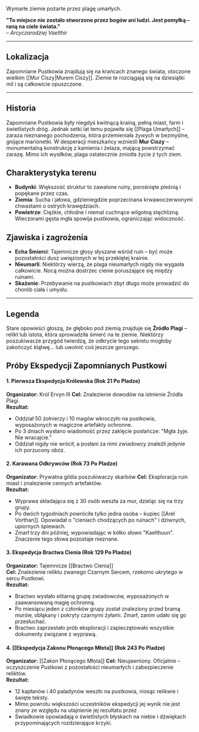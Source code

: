 Wymarłe ziemie pożarte przez plagę umarłych.

**"To miejsce nie zostało stworzone przez bogów ani ludzi. Jest pomyłką – raną na ciele świata."**  
– _Arcyczarodziej Vaelthir_
- - -
## **Lokalizacja**

Zapomniane Pustkowia znajdują się na krańcach znanego świata, otoczone wielkim [[Mur Ciszy|Murem Ciszy]]. Ziemie te rozciągają się na dziesiątki mil i są całkowicie opuszczone.

- - -
## **Historia**

Zapomniane Pustkowia były niegdyś kwitnącą krainą, pełną miast, farm i świetlistych dróg. Jednak setki lat temu pojawiła się [[Plaga Umarłych]] – zaraza nieznanego pochodzenia, która przemieniała żywych w bezmyślne, gnijące marionetki. W desperacji mieszkańcy wznieśli **Mur Ciszy** – monumentalną konstrukcję z kamienia i żelaza, mającą powstrzymać zarazę. Mimo ich wysiłków, plaga ostatecznie zmiotła życie z tych ziem.
## **Charakterystyka terenu**

- **Budynki**: Większość struktur to zawalone ruiny, porośnięte pleśnią i popękane przez czas.
- **Ziemia**: Sucha i jałowa, gdzieniegdzie poprzecinana krwawoczerwonymi chwastami o ostrych krawędziach.
- **Powietrze**: Ciężkie, chłodne i niemal cuchnące wilgotną stęchlizną. Wieczorami gęsta mgła spowija pustkowia, ograniczając widoczność.

## **Zjawiska i zagrożenia**

- **Echa Śmierci**: Tajemnicze głosy słyszane wśród ruin – być może pozostałości dusz uwięzionych w tej przeklętej krainie.
- **Nieumarli**: Niektórzy wierzą, że plaga nieumarłych nigdy nie wygasła całkowicie. Nocą można dostrzec cienie poruszające się między ruinami.
- **Skażenie**: Przebywanie na pustkowiach zbyt długo może prowadzić do chorób ciała i umysłu.

- - -
## **Legenda**  
Stare opowieści głoszą, że głęboko pod ziemią znajduje się **Źródło Plagi** – relikt lub istota, która sprowadziła śmierć na te ziemie. Niektórzy poszukiwacze przygód twierdzą, że odkrycie tego sekretu mogłoby zakończyć klątwę… lub uwolnić coś jeszcze gorszego.

## Próby Ekspedycji Zapomnianych Pustkowi

#### 1. Pierwsza Ekspedycja Królewska (Rok 21 Po Pladze)
**Organizator:** Król Ervyn III
**Cel:** Znalezienie dowodów na istnienie Źródła Plagi.  
**Rezultat:**
- Oddział 50 żołnierzy i 10 magów wkroczyło na pustkowia, wyposażonych w magiczne artefakty ochronne.
- Po 3 dniach wysłano wiadomość przez zaklęcie posłańcze: "Mgła żyje. Nie wracajcie."
- Oddział nigdy nie wrócił, a posłani za nimi zwiadowcy znaleźli jedynie ich porzucony obóz.

#### 2. Karawana Odkrywców (Rok 73 Po Pladze)
**Organizator:** Prywatna gildia poszukiwaczy skarbów
**Cel:** Eksploracja ruin miast i znalezienie cennych artefaktów.  
**Rezultat:**
- Wyprawa składająca się z 30 osób weszła za mur, dzieląc się na trzy grupy.
- Po dwóch tygodniach powróciła tylko jedna osoba – kupiec [[Arel Vorthan]]. Opowiadał o "cieniach chodzących po ruinach" i dziwnych, upiornych śpiewach.
- Zmarł trzy dni później, wypowiadając w kółko słowo "Kaelthuun". Znaczenie tego słowa pozostaje nieznane.

#### 3. Ekspedycja Bractwa Cienia (Rok 129 Po Pladze)
**Organizator:** Tajemnicze [[Bractwo Cienia]]  
**Cel:** Znalezienie reliktu zwanego Czarnym Sercem, rzekomo ukrytego w sercu Pustkowi.  
**Rezultat:**
- Bractwo wysłało elitarną grupę zwiadowców, wyposażonych w zaawansowaną magię ochronną.
- Po miesiącu jeden z członków grupy został znaleziony przed bramą murów, obłąkany i pokryty czarnymi żyłami. Zmarł, zanim udało się go przesłuchać.
- Bractwo zaprzestało prób eksploracji i zapieczętowało wszystkie dokumenty związane z wyprawą.

#### 4. [[Ekspedycja Zakonu Płonącego Młota]] (Rok 243 Po Pladze)
**Organizator:** [[Zakon Płonącego Młota]] 
**Cel:** Nieujawniony. Oficjalnie – oczyszczenie Pustkowi z pozostałości nieumarłych i zabezpieczenie reliktów.  
**Rezultat:**
- 12 kapłanów i 40 paladynów weszło na pustkowia, niosąc relikwie i święte teksty.
- Mimo powrotu większości uczestników ekspedycji jej wynik nie jest znany ze względu na utajnienie jej rezultatu przez
- Świadkowie opowiadają o świetlistych błyskach na niebie i dźwiękach przypominających rozdzierające krzyki.